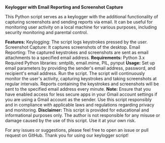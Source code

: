 **Keylogger with Email Reporting and Screenshot Capture**

This Python script serves as a keylogger with the additional functionality of capturing screenshots and sending reports via email. It can be useful for monitoring user activity on a local machine for various purposes, including security monitoring and parental control.

**Features:**
Keylogging: The script logs keystrokes pressed by the user.
Screenshot Capture: It captures screenshots of the desktop.
Email Reporting: The captured keystrokes and screenshots are sent as email attachments to a specified email address.
**Requirements:**
Python 3.x
Required Python libraries: smtplib, email.mime, PIL, pynput
**Usage:**
Set up email parameters by providing the sender's email address, password, and recipient's email address.
Run the script.
The script will continuously monitor the user's activity, capturing keystrokes and taking screenshots at regular intervals.
Reports containing the keystrokes and screenshots will be sent to the specified email address every minute.
**Note:**
Ensure that you have enabled access for less secure apps in your Gmail account settings if you are using a Gmail account as the sender.
Use this script responsibly and in compliance with applicable laws and regulations regarding privacy and monitoring.
**Disclaimer:**
This script is provided for educational and informational purposes only. The author is not responsible for any misuse or damage caused by the use of this script. Use it at your own risk.

For any issues or suggestions, please feel free to open an issue or pull request on GitHub. Thank you for using our keylogger script!
